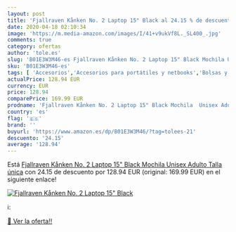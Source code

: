 ```yaml
---
layout: post
title: 'Fjallraven Kånken No. 2 Laptop 15" Black al 24.15 % de descuento'
date: 2020-04-18 02:10:34
image: 'https://m.media-amazon.com/images/I/41+v9ukVf8L._SL400_.jpg'
comments: true
category: ofertas
author: 'tole.es'
slug: 'B01E3W3M46-es Fjallraven Kånken No. 2 Laptop 15" Black Mochila Unisex...'
sku: 'B01E3W3M46-es'
tags: [ 'Accesorios','Accesorios para portátiles y netbooks','Bolsas y fundas para portátiles y netbooks','Informática','Juegos y Accesorios para PC','Mochilas para portátiles y netbooks','Videojuegos','mochila', ]
actualPrice: 128.94 EUR
currency: EUR
price: 128.94
comparePrice: 169.99 EUR
prodname: 'Fjallraven Kånken No. 2 Laptop 15" Black Mochila  Unisex Adulto  Talla única'
country: 'es'
flag: '🇪🇸'
brand: ''
buyurl: 'https://www.amazon.es/dp/B01E3W3M46/?tag=tolees-21'
descuento: '24.15'
average: '128.94'
---
```


Está [Fjallraven Kånken No. 2 Laptop 15" Black Mochila  Unisex Adulto  Talla única](https://www.amazon.es/dp/B01E3W3M46/?tag=tolees-21) con 24.15 de descuento por 128.94 EUR (original: 169.99 EUR) en el siguiente enlace!

[![Fjallraven Kånken No. 2 Laptop 15" Black](https://m.media-amazon.com/images/I/41+v9ukVf8L._SL400_.jpg)](https://www.amazon.es/dp/B01E3W3M46/?tag=tolees-21)

ℹ️:


[🛒 Ver la oferta!!](https://www.amazon.es/dp/B01E3W3M46/?tag=tolees-21)
